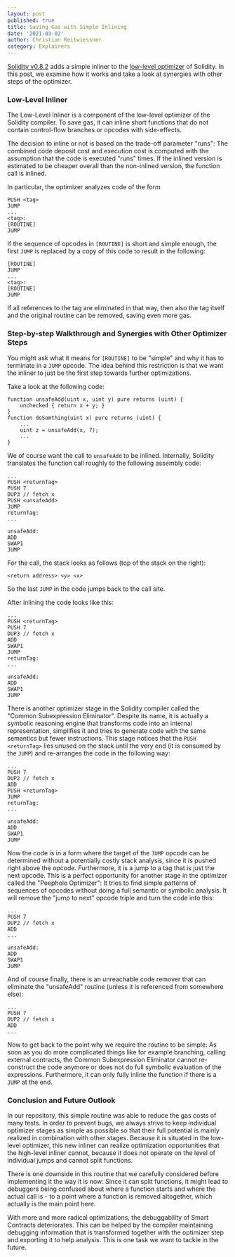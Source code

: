 ```yaml
---
layout: post
published: true
title: Saving Gas with Simple Inlining
date: '2021-03-02'
author: Christian Reitwiessner
category: Explainers
---
```


[Solidity v0.8.2](https://github.com/ethereum/solidity/releases/tag/v0.8.2) adds
a simple inliner to the
[low-level optimizer](https://docs.soliditylang.org/en/latest/internals/optimiser.html)
of Solidity. In this post, we examine how it works and take a look at synergies
with other steps of the optimizer.

### Low-Level Inliner

The Low-Level Inliner is a component of the low-level optimizer of the Solidity
compiler. To save gas, it can inline short functions that do not contain
control-flow branches or opcodes with side-effects.

The decision to inline or not is based on the trade-off parameter "runs": The
combined code deposit cost and execution cost is computed with the assumption
that the code is executed "runs" times. If the inlined version is estimated to
be cheaper overall than the non-inlined version, the function call is inlined.

In particular, the optimizer analyzes code of the form

```
PUSH <tag>
JUMP
...
<tag>:
[ROUTINE]
JUMP
```

If the sequence of opcodes in `[ROUTINE]` is short and simple enough, the first
`JUMP` is replaced by a copy of this code to result in the following:

```
[ROUTINE]
JUMP
...
<tag>:
[ROUTINE]
JUMP
```

If all references to the tag are eliminated in that way, then also the tag
itself and the original routine can be removed, saving even more gas.

### Step-by-step Walkthrough and Synergies with Other Optimizer Steps

You might ask what it means for `[ROUTINE]` to be "simple" and why it has to
terminate in a `JUMP` opcode. The idea behind this restriction is that we want
the inliner to just be the first step towards further optimizations.

Take a look at the following code:

```solidity
function unsafeAdd(uint x, uint y) pure returns (uint) {
    unchecked { return x + y; }
}
function doSomthing(uint x) pure returns (uint) {
    ...
    uint z = unsafeAdd(x, 7);
    ...
}
```

We of course want the call to `unsafeAdd` to be inlined. Internally, Solidity
translates the function call roughly to the following assembly code:

```
...
PUSH <returnTag>
PUSH 7
DUP3 // fetch x
PUSH <unsafeAdd>
JUMP
returnTag:
...

unsafeAdd:
ADD
SWAP1
JUMP
```

For the call, the stack looks as follows (top of the stack on the right):

```
<return address> <y> <x>
```

So the last `JUMP` in the code jumps back to the call site.

After inlining the code looks like this:

```
...
PUSH <returnTag>
PUSH 7
DUP3 // fetch x
ADD
SWAP1
JUMP
returnTag:
...

unsafeAdd:
ADD
SWAP1
JUMP
```

There is another optimizer stage in the Solidity compiler called the "Common
Subexpression Eliminator". Despite its name, it is actually a symbolic reasoning
engine that transforms code into an internal representation, simplifies it and
tries to generate code with the same semantics but fewer instructions. This
stage notices that the `PUSH <returnTag>` lies unused on the stack until the
very end (it is consumed by the `JUMP`) and re-arranges the code in the
following way:

```
...
PUSH 7
DUP2 // fetch x
ADD
PUSH <returnTag>
JUMP
returnTag:
...

unsafeAdd:
ADD
SWAP1
JUMP
```

Now the code is in a form where the target of the `JUMP` opcode can be
determined without a potentially costly stack analysis, since it is pushed right
above the opcode. Furthermore, it is a jump to a tag that is just the next
opcode. This is a perfect opportunity for another stage in the optimizer called
the "Peephole Optimizer": It tries to find simple patterns of sequences of
opcodes without doing a full semantic or symbolic analysis. It will remove the
"jump to next" opcode triple and turn the code into this:

```
...
PUSH 7
DUP2 // fetch x
ADD
...

unsafeAdd:
ADD
SWAP1
JUMP
```

And of course finally, there is an unreachable code remover that can eliminate
the "unsafeAdd" routine (unless it is referenced from somewhere else):

```
...
PUSH 7
DUP2 // fetch x
ADD
...
```

Now to get back to the point why we require the routine to be simple: As soon as
you do more complicated things like for example branching, calling external
contracts, the Common Subexpression Eliminator cannot re-construct the code
anymore or does not do full symbolic evaluation of the expressions. Furthermore,
it can only fully inline the function if there is a `JUMP` at the end.

### Conclusion and Future Outlook

In our repository, this simple routine was able to reduce the gas costs of many
tests. In order to prevent bugs, we always strive to keep individual optimizer
stages as simple as possible so that their full potential is mainly realized in
combination with other stages. Because it is situated in the low-level
optimizer, this new inliner can realize optimization opportunities that the
high-level inliner cannot, because it does not operate on the level of
individual jumps and cannot split functions.

There is one downside in this routine that we carefully considered before
implementing it the way it is now: Since it can split functions, it might lead
to debuggers being confused about where a function starts and where the actual
call is - to a point where a function is removed altogether, which actually is
the main point here.

With more and more radical optimizations, the debuggability of Smart Contracts
deteriorates. This can be helped by the compiler maintaining debugging
information that is transformed together with the optimizer step and exporting
it to help analysis. This is one task we want to tackle in the future.
